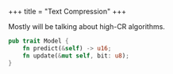 +++
title = "Text Compression"
+++

Mostly will be talking about high-CR algorithms.

```rust
pub trait Model {
    fn predict(&self) -> u16;
    fn update(&mut self, bit: u8);
}
```